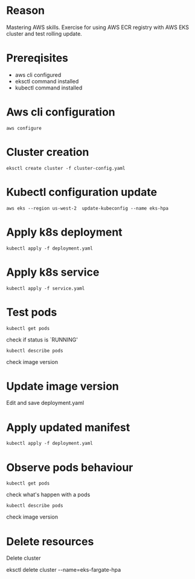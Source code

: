 # Reason

Mastering AWS skills. 
Exercise for using AWS ECR registry with AWS EKS cluster and test rolling update.

# Prereqisites

- aws cli configured
- eksctl command installed
- kubectl command installed

# Aws cli configuration

`aws configure`

# Cluster creation

`eksctl create cluster -f cluster-config.yaml`

# Kubectl configuration update

`aws eks --region us-west-2  update-kubeconfig --name eks-hpa`

# Apply k8s deployment

`kubectl apply -f deployment.yaml`

# Apply k8s service

`kubectl apply -f service.yaml`

# Test pods

`kubectl get pods`

check if status is `RUNNING'

`kubectl describe pods` 

check image version

# Update image version

Edit and save deployment.yaml

# Apply updated manifest

`kubectl apply -f deployment.yaml`

# Observe pods behaviour

`kubectl get pods`

check what's happen with a pods

`kubectl describe pods` 

check image version

# Delete resources

Delete cluster

eksctl delete  cluster --name=eks-fargate-hpa

